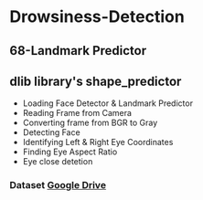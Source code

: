 # Drowsiness-Detection
## 68-Landmark Predictor 
## dlib library's shape_predictor

-  Loading Face Detector & Landmark Predictor
-  Reading Frame from Camera
-  Converting  frame from BGR to Gray
-  Detecting Face
-  Identifying Left & Right Eye Coordinates
-  Finding Eye Aspect Ratio    
-  Eye close detetion
 
 ### Dataset [Google Drive](https://drive.google.com/drive/folders/1yii2SGEpdhRvr58iIPecUBzkagNPBNYZ?usp=sharing)
